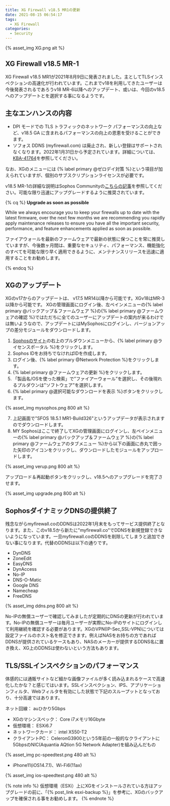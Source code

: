 ```yaml
---
title: XG Firewall v18.5 MR1の更新
date: 2021-08-15 06:54:17
tags:
  - XG Firewall
categories:
  - Security
---
```


{% asset_img XG.png alt %}

## XG Firewall v18.5 MR-1

XG Firewall v18.5 MR1が2021年8月9日に発表されました。主としてTLSインスペクションの高速化が行われています。これまでv18を利用してきたユーザーは今後発表されるであろうv18 MR-6以降へのアップデート、或いは、今回のv18.5へのアップデートとを選択する事になるようです。
<!-- more -->

## 主なエンハンスの内容

- DPI モードでの TLS トラフィックのネットワーク パフォーマンスの向上など、v18.5 GA に含まれるパフォーマンスの向上の恩恵を受けることができます。
- ソフォス DDNS (myfirewall.com) は廃止され、新しい登録はサポートされなくなります。2022年1月31日から予定されています。詳細については、[KBA-41764](https://support.sophos.com/support/s/article/KB-000041764?language=en_US&c__displayLanguage=ja)を参照してください。

なお、XGのメニューには {% label primary @ゼロデイ対策 %}という項目が加えられていますが、個別のサブスクリプションライセンスが必要です。

v18.5 MR-1の詳細な説明はSophos Communityの[こちらの記事](https://community.sophos.com/sophos-xg-firewall/b/blog/posts/sophos-firewall-v18-5-mr1-is-now-available)を参照してください。可能な限り迅速にアップグレードするように推奨されています。

{% cq %}
**Upgrade as soon as possible**

While we always encourage you to keep your firewalls up to date with the latest firmware, over the next few months we are recommending you rapidly apply maintenance releases to ensure you have all the important security, performance, and feature enhancements applied as soon as possible.

ファイアウォールを最新のファームウェアで最新の状態に保つことを常に推奨していますが、今後数ヶ月間は、重要なセキュリティ、パフォーマンス、機能強化のすべてを可能な限り早く適用できるように、メンテナンスリリースを迅速に適用することをお勧めします。

{% endcq %}

## XGのアップデート

XGのv17からのアップデートは、 v17.5 MR14以降から可能です。XGv18はMR-3以降から可能です。
XGの管理画面にログイン後、左ペインメニューの{% label primary @バックアップ＆ファームウェア %}の{% label primary @ファームウェアの確認 %}ではただちに全てのユーザーにアップデートの案内が来るわけでは無いようなので、アップデートにはMySophosにログインし、バージョンアップの差分モジュールをダウンロードします。

1. [Sophosのサイト](https://www.sophos.com/ja-jp.aspx)の右上のプルダウンメニューから、{% label primary @ライセンスポータル %}をクリックします。
2. Sophos IDをお持ちでなければIDを作成します。
3. ログイン後、{% label primary @Network Protection %}をクリックします。
4. {% label primary @ファームウェアの更新 %}をクリックします。
5. 「製品名/OSを使った検索」で”ファイアーウォール”を選択し、その後現れるプルダウンは"ソフトウェア"を選択します。
6. {% label primary @選択可能なダウンロードを表示 %}ボタンをクリックします。

{% asset_img mysophos.png 800 alt %}

7. 上記画面で"SFOS 18.5.1 MR1-Build326"というアップデータが表示されますのでダウンロードします。
8. MY Sophosはここで終了してXGの管理画面にログインし、左ペインメニューの{% label primary @バックアップ＆ファームウェア %}の{% label primary @ファームウェアのタブメニュー %}から以下の画面に赤丸で囲った矢印のアイコンをクリックし、ダウンロードしたモジュールをアップロードします。

{% asset_img verup.png 800 alt %}

アップロード＆再起動ボタンをクリックし、v18.5へのアップグレードを完了させます。

{% asset_img upgrade.png 800 alt %}

## SophosダイナミックDNSの提供終了

残念ながらmyfirewall.coのDDNSは2022年1月末をもってサービス提供終了となります。また、このv18.5から新たに"myfirewall.co"でDDNSを新規登録できないようになっています。一旦myfirewall.coのDDNSを削除してしまうと追加できない事になります。代替のDDNSは以下の通りです。

- DynDNS
- ZoneEdit
- EasyDNS
- DynAccess
- No-IP
- DNS-O-Matic
- Google DNS
- Namecheap
- FreeDNS

{% asset_img ddns.png 800 alt %}

No-IPの無償ユーザーで確認してみましたが定期的にDNSの更新が行われています。No-IPの無償ユーザーは毎月ユーザーが実際にNo-IPのサイトにログインして利用継続を確認する必要があります。XGのVPN(IP-Sec,SSL-VPN)については設定ファイルのホスト名を修正できます。例えばNASをお持ちの方であればDDNSが提供されているケースもあり、NASのメーカーが提供するDDNS名に置き換え、XG上のDDNSは使わないという方法もあります。

## TLS/SSLインスペクションのパフォーマンス

体感的には通販サイトなど細かな画像ファイルが多く読み込まれるケースで高速化したかな？と感じてはいます。SSLインスペクション、IPS、アプリケーションフィルタ、Webフィルタを有効にした状態で下記のスループットとなっており、十分高速ではあります。

ネット回線： auひかり5Gbps
- XGのマシンスペック： Core i7メモリ16Gbyte
- 仮想環境： ESXi6.7
- ネットワークカード： intel X550-T2
- クライアントPC： CeleronG3900という5年前の一般的なクライアントに5GbpsのNIC(Aquantia AQtion 5G Network Adapter)を組み込んだもの

{% asset_img pc-speedtest.png 480 alt %}

- iPhone11(iOS14.7.1)、Wi-Fi6(11ax)

{% asset_img ios-speedtest.png 480 alt %}


{% note info %}
仮想環境（ESXi）上にXGをインストールされている方はアップグレードの前に、「{% post_link esxi-backup %}」を参考に、XGのバックアップを確保される事をお勧めします。
{% endnote %}